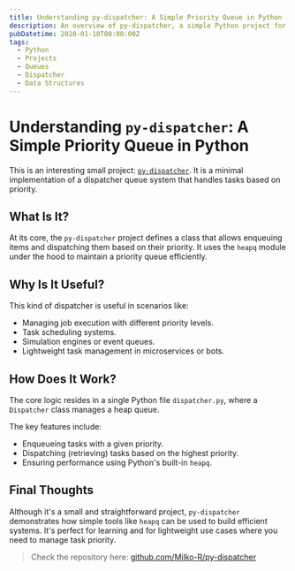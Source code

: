 ```yaml
---
title: Understanding py-dispatcher: A Simple Priority Queue in Python
description: An overview of py-dispatcher, a simple Python project for managing prioritized tasks using a dispatcher pattern.
pubDatetime: 2020-01-10T08:00:00Z
tags:
  - Python
  - Projects
  - Queues
  - Dispatcher
  - Data Structures
---
```


# Understanding `py-dispatcher`: A Simple Priority Queue in Python

This is an interesting small project: [`py-dispatcher`](https://github.com/Milko-R/py-dispatcher). It is a minimal implementation of a dispatcher queue system that handles tasks based on priority.

## What Is It?

At its core, the `py-dispatcher` project defines a class that allows enqueuing items and dispatching them based on their priority. It uses the `heapq` module under the hood to maintain a priority queue efficiently.

## Why Is It Useful?

This kind of dispatcher is useful in scenarios like:

- Managing job execution with different priority levels.
- Task scheduling systems.
- Simulation engines or event queues.
- Lightweight task management in microservices or bots.

## How Does It Work?

The core logic resides in a single Python file `dispatcher.py`, where a `Dispatcher` class manages a heap queue.

The key features include:

- Enqueueing tasks with a given priority.
- Dispatching (retrieving) tasks based on the highest priority.
- Ensuring performance using Python's built-in `heapq`.

## Final Thoughts

Although it's a small and straightforward project, `py-dispatcher` demonstrates how simple tools like `heapq` can be used to build efficient systems. It's perfect for learning and for lightweight use cases where you need to manage task priority.

> Check the repository here: [github.com/Milko-R/py-dispatcher](https://github.com/Milko-R/py-dispatcher)
